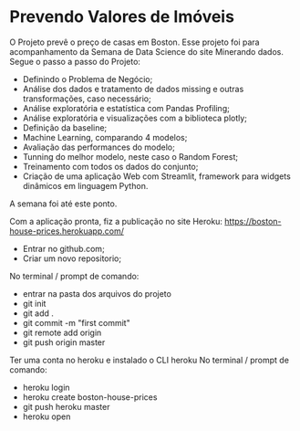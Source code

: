 # Prevendo Valores de Imóveis

O Projeto prevê o preço de casas em Boston. Esse projeto foi para acompanhamento da Semana de Data Science do site Minerando dados.
Segue o passo a passo do Projeto:
- Definindo o Problema de Negócio;
- Análise dos dados e tratamento de dados missing e outras transformações, caso necessário;
- Análise exploratória e estatística com Pandas Profiling;
- Análise exploratória e visualizações com a biblioteca plotly;
- Definição da baseline;
- Machine Learning, comparando 4 modelos;
- Avaliação das performances do modelo;
- Tunning do melhor modelo, neste caso o Random Forest;
- Treinamento com todos os dados do conjunto;
- Criação de uma aplicação Web com Streamlit, framework para widgets dinâmicos em linguagem Python.
<p>A semana foi até este ponto.<p>

Com a aplicação pronta, fiz a publicação no site Heroku: https://boston-house-prices.herokuapp.com/
- Entrar no github.com;
- Criar um novo repositorio;

No terminal / prompt de comando:
- entrar na pasta dos arquivos do projeto
- git init
- git add .
- git commit -m "first commit"
- git remote add origin <caminho do seu repositorio criado no github>
- git push origin master

Ter uma conta no heroku e instalado o CLI heroku
No terminal / prompt de comando:
- heroku login
- heroku create boston-house-prices
- git push heroku master
- heroku open
